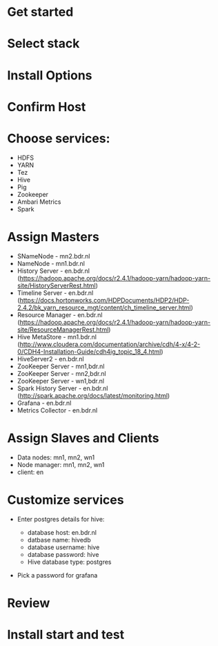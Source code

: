 # Get started

# Select stack

# Install Options

# Confirm Host

# Choose services:

* HDFS
* YARN
* Tez
* Hive
* Pig
* Zookeeper
* Ambari Metrics
* Spark

# Assign Masters

* SNameNode - mn2.bdr.nl
* NameNode - mn1.bdr.nl
* History Server - en.bdr.nl (https://hadoop.apache.org/docs/r2.4.1/hadoop-yarn/hadoop-yarn-site/HistoryServerRest.html)
* Timeline Server - en.bdr.nl (https://docs.hortonworks.com/HDPDocuments/HDP2/HDP-2.4.2/bk_yarn_resource_mgt/content/ch_timeline_server.html)
* Resource Manager - en.bdr.nl (https://hadoop.apache.org/docs/r2.4.1/hadoop-yarn/hadoop-yarn-site/ResourceManagerRest.html)
* Hive MetaStore - mn1.bdr.nl (http://www.cloudera.com/documentation/archive/cdh/4-x/4-2-0/CDH4-Installation-Guide/cdh4ig_topic_18_4.html)
* HiveServer2 - en.bdr.nl
* ZooKeeper Server - mn1,bdr.nl
* ZooKeeper Server - mn2,bdr.nl
* ZooKeeper Server - wn1,bdr.nl
* Spark History Server - en.bdr.nl (http://spark.apache.org/docs/latest/monitoring.html)
* Grafana - en.bdr.nl
* Metrics Collector - en.bdr.nl

# Assign Slaves and Clients

* Data nodes: mn1, mn2, wn1
* Node manager: mn1, mn2, wn1
* client: en

# Customize services

* Enter postgres details for hive:

  - database host: en.bdr.nl
  - datbase name: hivedb
  - database username: hive
  - database password: hive
  - Hive database type: postgres

* Pick a password for grafana

# Review

# Install start and test
